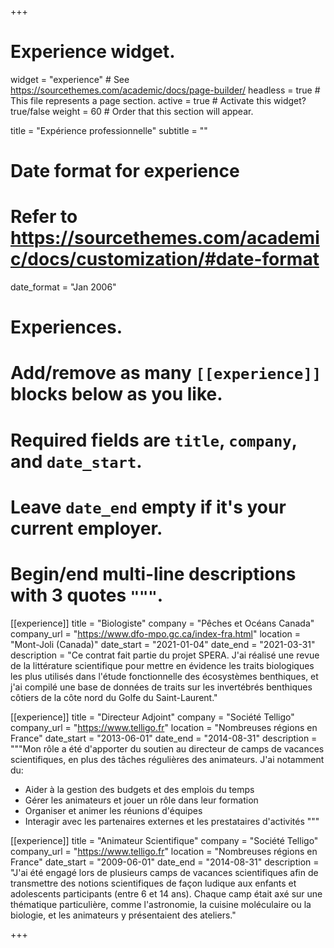 +++
# Experience widget.
widget = "experience"  # See https://sourcethemes.com/academic/docs/page-builder/
headless = true  # This file represents a page section.
active = true  # Activate this widget? true/false
weight = 60  # Order that this section will appear.

title = "Expérience professionnelle"
subtitle = ""

# Date format for experience
#   Refer to https://sourcethemes.com/academic/docs/customization/#date-format
date_format = "Jan 2006"

# Experiences.
#   Add/remove as many `[[experience]]` blocks below as you like.
#   Required fields are `title`, `company`, and `date_start`.
#   Leave `date_end` empty if it's your current employer.
#   Begin/end multi-line descriptions with 3 quotes `"""`.
[[experience]]
  title = "Biologiste"
  company = "Pêches et Océans Canada"
  company_url = "https://www.dfo-mpo.gc.ca/index-fra.html"
  location = "Mont-Joli (Canada)"
  date_start = "2021-01-04"
  date_end = "2021-03-31"
  description = "Ce contrat fait partie du projet SPERA. J'ai réalisé une revue de la littérature scientifique pour mettre en évidence les traits biologiques les plus utilisés dans l'étude fonctionnelle des écosystèmes benthiques, et j'ai compilé une base de données de traits sur les invertébrés benthiques côtiers de la côte nord du Golfe du Saint-Laurent."

[[experience]]
  title = "Directeur Adjoint"
  company = "Société Telligo"
  company_url = "https://www.telligo.fr"
  location = "Nombreuses régions en France"
  date_start = "2013-06-01"
  date_end = "2014-08-31"
  description = """Mon rôle a été d'apporter du soutien au directeur de camps de vacances scientifiques, en plus des tâches régulières des animateurs. J'ai notamment du:

  * Aider à la gestion des budgets et des emplois du temps
  * Gérer les animateurs et jouer un rôle dans leur formation
  * Organiser et animer les réunions d'équipes
  * Interagir avec les partenaires externes et les prestataires d'activités
  """

[[experience]]
  title = "Animateur Scientifique"
  company = "Société Telligo"
  company_url = "https://www.telligo.fr"
  location = "Nombreuses régions en France"
  date_start = "2009-06-01"
  date_end = "2014-08-31"
  description = "J'ai été engagé lors de plusieurs camps de vacances scientifiques afin de transmettre des notions scientifiques de façon ludique aux enfants et adolescents participants (entre 6 et 14 ans). Chaque camp était axé sur une thématique particulière, comme l'astronomie, la cuisine moléculaire ou la biologie, et les animateurs y présentaient des ateliers."

+++

